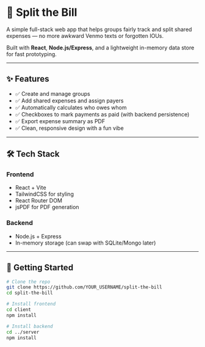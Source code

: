 # 💸 Split the Bill

A simple full-stack web app that helps groups fairly track and split shared expenses — no more awkward Venmo texts or forgotten IOUs.

Built with **React**, **Node.js/Express**, and a lightweight in-memory data store for fast prototyping.

---

## ✨ Features

- ✅ Create and manage groups
- ✅ Add shared expenses and assign payers
- ✅ Automatically calculates who owes whom
- ✅ Checkboxes to mark payments as paid (with backend persistence)
- ✅ Export expense summary as PDF
- ✅ Clean, responsive design with a fun vibe


---

## 🛠️ Tech Stack

### Frontend
- React + Vite
- TailwindCSS for styling
- React Router DOM
- jsPDF for PDF generation

### Backend
- Node.js + Express
- In-memory storage (can swap with SQLite/Mongo later)

---

## 🚀 Getting Started

```bash
# Clone the repo
git clone https://github.com/YOUR_USERNAME/split-the-bill
cd split-the-bill

# Install frontend
cd client
npm install

# Install backend
cd ../server
npm install
